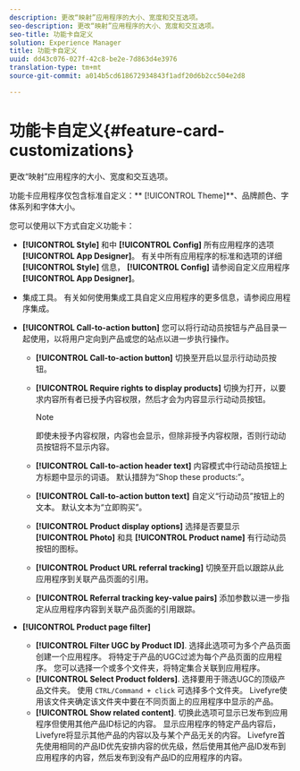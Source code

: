 ```yaml
---
description: 更改“映射”应用程序的大小、宽度和交互选项。
seo-description: 更改“映射”应用程序的大小、宽度和交互选项。
seo-title: 功能卡自定义
solution: Experience Manager
title: 功能卡自定义
uuid: dd43c076-027f-42c8-be2e-7d863d4e3976
translation-type: tm+mt
source-git-commit: a014b5cd618672934843f1adf20d6b2cc504e2d8

---
```



# 功能卡自定义{#feature-card-customizations}

更改“映射”应用程序的大小、宽度和交互选项。

<!-- 
r_feature_card_customization.dita
 -->

功能卡应用程序仅包含标准自定义：** [!UICONTROL Theme]**、品牌颜色、字体系列和字体大小。

您可以使用以下方式自定义功能卡：

* **[!UICONTROL Style]** 和中 **[!UICONTROL Config]** 所有应用程序的选项 **[!UICONTROL App Designer]**。 有关中所有应用程序的标准和选项的详细 **[!UICONTROL Style]** 信息， **[!UICONTROL Config]** 请参阅自定义应用程序 **[!UICONTROL App Designer]**。

* 集成工具。 有关如何使用集成工具自定义应用程序的更多信息，请参阅应用程序集成。
* **[!UICONTROL Call-to-action button]** 您可以将行动动员按钮与产品目录一起使用，以将用户定向到产品或您的站点以进一步执行操作。

   * **[!UICONTROL Call-to-action button]** 切换至开启以显示行动动员按钮。
   * **[!UICONTROL Require rights to display products]** 切换为打开，以要求内容所有者已授予内容权限，然后才会为内容显示行动动员按钮。

      >[!NOTE]
      >
      >即使未授予内容权限，内容也会显示，但除非授予内容权限，否则行动动员按钮将不显示内容。

   * **[!UICONTROL Call-to-action header text]** 内容模式中行动动员按钮上方标题中显示的词语。 默认措辞为“Shop these products:”。
   * **[!UICONTROL Call-to-action button text]** 自定义“行动动员”按钮上的文本。 默认文本为“立即购买”。
   * **[!UICONTROL Product display options]** 选择是否要显示 **[!UICONTROL Photo]** 和具 **[!UICONTROL Product name]** 有行动动员按钮的图标。
   * **[!UICONTROL Product URL referral tracking]** 切换至开启以跟踪从此应用程序到关联产品页面的引用。
   * **[!UICONTROL Referral tracking key-value pairs]** 添加参数以进一步指定从应用程序内容到关联产品页面的引用跟踪。

* **[!UICONTROL Product page filter]**

   * **[!UICONTROL Filter UGC by Product ID]**. 选择此选项可为多个产品页面创建一个应用程序。 将特定于产品的UGC过滤为每个产品页面的应用程序。 您可以选择一个或多个文件夹，将特定集合关联到应用程序。
   * **[!UICONTROL Select Product folders]**. 选择要用于筛选UGC的顶级产品文件夹。 使用 `CTRL/Command + click` 可选择多个文件夹。 Livefyre使用该文件夹确定该文件夹中要在不同页面上的应用程序中显示的产品。
   * **[!UICONTROL Show related content]**. 切换此选项可显示已发布到应用程序但使用其他产品ID标记的内容。 显示应用程序的特定产品内容后，Livefyre将显示其他产品的内容以及与某个产品无关的内容。 Livefyre首先使用相同的产品ID优先安排内容的优先级，然后使用其他产品ID发布到应用程序的内容，然后发布到没有产品ID的应用程序的内容。

